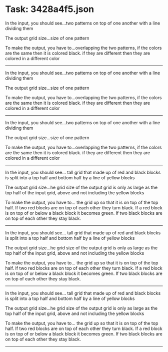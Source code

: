 # Task: 3428a4f5.json

In the input, you should see...two patterns on top of one another with a line dividing them

The output grid size...size of one pattern

To make the output, you have to...overlapping the two patterns, if the colors are the same then it is colored black. if they are different then they are colored in a different color

---

In the input, you should see...two patterns on top of one another with a line dividing them

The output grid size...size of one pattern

To make the output, you have to...overlapping the two patterns, if the colors are the same then it is colored black. if they are different then they are colored in a different color

---

In the input, you should see...two patterns on top of one another with a line dividing them

The output grid size...size of one pattern

To make the output, you have to...overlapping the two patterns, if the colors are the same then it is colored black. if they are different then they are colored in a different color

---

In the input, you should see... tall grid that made up of red and black blocks is split into a top half and bottom half  by a line of yellow blocks

The output grid size...he grid size of the output grid is only as large as the top half of the input grid, above and not including the yellow blocks

To make the output, you have to... the grid up so that it is on top of the top half. If two red blocks are on top of each other they turn black. If a red block is on top of or below a black block it becomes green. If two black blocks are on top of each other they stay black.

---

In the input, you should see... tall grid that made up of red and black blocks is split into a top half and bottom half  by a line of yellow blocks

The output grid size...he grid size of the output grid is only as large as the top half of the input grid, above and not including the yellow blocks

To make the output, you have to... the grid up so that it is on top of the top half. If two red blocks are on top of each other they turn black. If a red block is on top of or below a black block it becomes green. If two black blocks are on top of each other they stay black.

---

In the input, you should see... tall grid that made up of red and black blocks is split into a top half and bottom half  by a line of yellow blocks

The output grid size...he grid size of the output grid is only as large as the top half of the input grid, above and not including the yellow blocks

To make the output, you have to... the grid up so that it is on top of the top half. If two red blocks are on top of each other they turn black. If a red block is on top of or below a black block it becomes green. If two black blocks are on top of each other they stay black.

---

